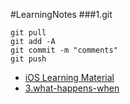 #LearningNotes
###1.git
```
git pull
git add -A
git commit -m "comments"
git push
``` 

- [iOS Learning Material](https://github.com/Aufree/trip-to-iOS)
- [3.what-happens-when](https://github.com/alex/what-happens-when)
